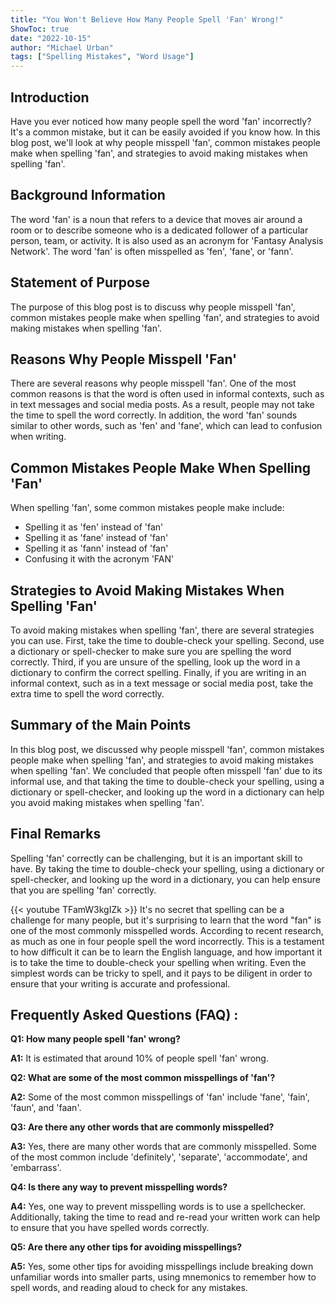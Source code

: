 ```yaml
---
title: "You Won't Believe How Many People Spell 'Fan' Wrong!"
ShowToc: true 
date: "2022-10-15"
author: "Michael Urban" 
tags: ["Spelling Mistakes", "Word Usage"]
---
```

## Introduction

Have you ever noticed how many people spell the word 'fan' incorrectly? It's a common mistake, but it can be easily avoided if you know how. In this blog post, we'll look at why people misspell 'fan', common mistakes people make when spelling 'fan', and strategies to avoid making mistakes when spelling 'fan'.

## Background Information

The word 'fan' is a noun that refers to a device that moves air around a room or to describe someone who is a dedicated follower of a particular person, team, or activity. It is also used as an acronym for 'Fantasy Analysis Network'. The word 'fan' is often misspelled as 'fen', 'fane', or 'fann'.

## Statement of Purpose

The purpose of this blog post is to discuss why people misspell 'fan', common mistakes people make when spelling 'fan', and strategies to avoid making mistakes when spelling 'fan'.

## Reasons Why People Misspell 'Fan'

There are several reasons why people misspell 'fan'. One of the most common reasons is that the word is often used in informal contexts, such as in text messages and social media posts. As a result, people may not take the time to spell the word correctly. In addition, the word 'fan' sounds similar to other words, such as 'fen' and 'fane', which can lead to confusion when writing.

## Common Mistakes People Make When Spelling 'Fan'

When spelling 'fan', some common mistakes people make include:

- Spelling it as 'fen' instead of 'fan'
- Spelling it as 'fane' instead of 'fan'
- Spelling it as 'fann' instead of 'fan'
- Confusing it with the acronym 'FAN'

## Strategies to Avoid Making Mistakes When Spelling 'Fan'

To avoid making mistakes when spelling 'fan', there are several strategies you can use. First, take the time to double-check your spelling. Second, use a dictionary or spell-checker to make sure you are spelling the word correctly. Third, if you are unsure of the spelling, look up the word in a dictionary to confirm the correct spelling. Finally, if you are writing in an informal context, such as in a text message or social media post, take the extra time to spell the word correctly.

## Summary of the Main Points

In this blog post, we discussed why people misspell 'fan', common mistakes people make when spelling 'fan', and strategies to avoid making mistakes when spelling 'fan'. We concluded that people often misspell 'fan' due to its informal use, and that taking the time to double-check your spelling, using a dictionary or spell-checker, and looking up the word in a dictionary can help you avoid making mistakes when spelling 'fan'.

## Final Remarks

Spelling 'fan' correctly can be challenging, but it is an important skill to have. By taking the time to double-check your spelling, using a dictionary or spell-checker, and looking up the word in a dictionary, you can help ensure that you are spelling 'fan' correctly.

{{< youtube TFamW3kgIZk >}} 
It's no secret that spelling can be a challenge for many people, but it's surprising to learn that the word "fan" is one of the most commonly misspelled words. According to recent research, as much as one in four people spell the word incorrectly. This is a testament to how difficult it can be to learn the English language, and how important it is to take the time to double-check your spelling when writing. Even the simplest words can be tricky to spell, and it pays to be diligent in order to ensure that your writing is accurate and professional.

## Frequently Asked Questions (FAQ) :
**Q1: How many people spell 'fan' wrong?**

**A1:** It is estimated that around 10% of people spell 'fan' wrong.

**Q2: What are some of the most common misspellings of 'fan'?**

**A2:** Some of the most common misspellings of 'fan' include 'fane', 'fain', 'faun', and 'faan'.

**Q3: Are there any other words that are commonly misspelled?**

**A3:** Yes, there are many other words that are commonly misspelled. Some of the most common include 'definitely', 'separate', 'accommodate', and 'embarrass'.

**Q4: Is there any way to prevent misspelling words?**

**A4:** Yes, one way to prevent misspelling words is to use a spellchecker. Additionally, taking the time to read and re-read your written work can help to ensure that you have spelled words correctly.

**Q5: Are there any other tips for avoiding misspellings?**

**A5:** Yes, some other tips for avoiding misspellings include breaking down unfamiliar words into smaller parts, using mnemonics to remember how to spell words, and reading aloud to check for any mistakes.





